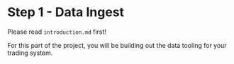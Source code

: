 # Step 1 - Data Ingest


Please read `introduction.md` first!

For this part of the project, you will be building out the data tooling for your trading system. 

